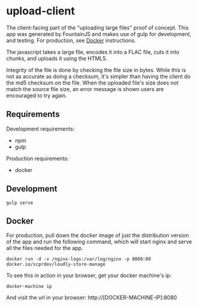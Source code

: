 # upload-client

The client-facing part of the "uploading large files" proof of concept.  This app was generated by FountainJS and makes use of gulp for development, and testing. For production, see [Docker](#docker) instructions. 

The javascript takes a large file, encodes it into a FLAC file, cuts it into chunks, and uploads it using the HTML5.

Integrity of the file is done by checking the file size in bytes.  While this is not as accurate as doing a checksum, it's simpler than having the client do the md5 checksum on the file.  When the uploaded file's size does not match the source file size, an error message is shown users are encouraged to try again.


## Requirements

Development requirements:

* npm
* gulp

Production requirements:

* docker


## Development

`gulp serve`

## Docker

For production, pull down the docker image of just the distribution version of the app and run the following command, which will start nginx and serve all the files needed for the app.

`docker run -d -v /nginx-logs:/var/log/nginx -p 8080:80 docker.io/scprdev/loudly-store-manage`

To see this in action in your browser, get your docker machine's ip:

`docker-machine ip`

And visit the url in your browser: http://[DOCKER-MACHINE-IP]:8080